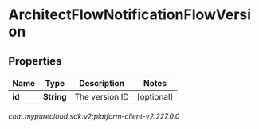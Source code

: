 # ArchitectFlowNotificationFlowVersion


## Properties

| Name | Type | Description | Notes |
| ------------ | ------------- | ------------- | ------------- |
| **id** | **String** | The version ID |  [optional] |




_com.mypurecloud.sdk.v2:platform-client-v2:227.0.0_
